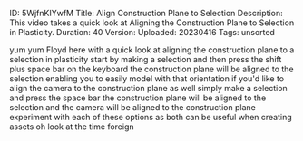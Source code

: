 ID: 5WjfnKIYwfM
Title: Align Construction Plane to Selection
Description: This video takes a quick look at Aligning the Construction Plane to Selection in Plasticity.
Duration: 40
Version: 
Uploaded: 20230416
Tags: unsorted

yum yum
Floyd here with a quick look at aligning
the construction plane to a selection in
plasticity start by making a selection
and then press the shift plus space bar
on the keyboard the construction plane
will be aligned to the selection
enabling you to easily model with that
orientation if you'd like to align the
camera to the construction plane as well
simply make a selection and press the
space bar the construction plane will be
aligned to the selection and the camera
will be aligned to the construction
plane experiment with each of these
options as both can be useful when
creating assets oh look at the time
foreign
